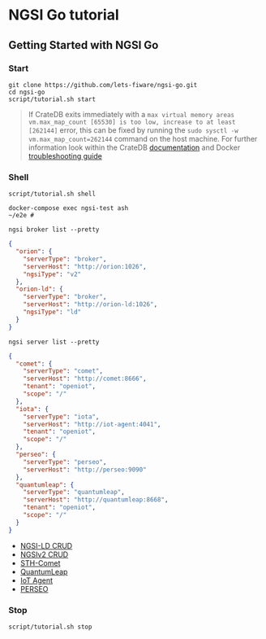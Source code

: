 # NGSI Go tutorial

## Getting Started with NGSI Go

### Start

```console
git clone https://github.com/lets-fiware/ngsi-go.git
cd ngsi-go
script/tutorial.sh start
```

> If CrateDB exits immediately with a
> `max virtual memory areas vm.max_map_count [65530] is too low, increase to at least [262144]` error, this can be fixed
> by running the `sudo sysctl -w vm.max_map_count=262144` command on the host machine. For further information look within
> the CrateDB [documentation](https://crate.io/docs/crate/howtos/en/latest/admin/bootstrap-checks.html#bootstrap-checks)
> and Docker
> [troubleshooting guide](https://crate.io/docs/crate/howtos/en/latest/deployment/containers/docker.html#troubleshooting)

### Shell

```console
script/tutorial.sh shell
```

```console
docker-compose exec ngsi-test ash
~/e2e # 
```

```console
ngsi broker list --pretty
```

```json
{
  "orion": {
    "serverType": "broker",
    "serverHost": "http://orion:1026",
    "ngsiType": "v2"
  },
  "orion-ld": {
    "serverType": "broker",
    "serverHost": "http://orion-ld:1026",
    "ngsiType": "ld"
  }
}
```

```console
ngsi server list --pretty
```

```json
{
  "comet": {
    "serverType": "comet",
    "serverHost": "http://comet:8666",
    "tenant": "openiot",
    "scope": "/"
  },
  "iota": {
    "serverType": "iota",
    "serverHost": "http://iot-agent:4041",
    "tenant": "openiot",
    "scope": "/"
  },
  "perseo": {
    "serverType": "perseo",
    "serverHost": "http://perseo:9090"
  },
  "quantumleap": {
    "serverType": "quantumleap",
    "serverHost": "http://quantumleap:8668",
    "tenant": "openiot",
    "scope": "/"
  }
}
```

-   [NGSI-LD CRUD](ngsi-ld-crud.md)
-   [NGSIv2 CRUD](ngsi-v2-crud.md)
-   [STH-Comet](comet.md)
-   [QuantumLeap](quantumleap.md)
-   [IoT Agent](iot-agent.md)
-   [PERSEO](perseo.md)

### Stop

```console
script/tutorial.sh stop
```
